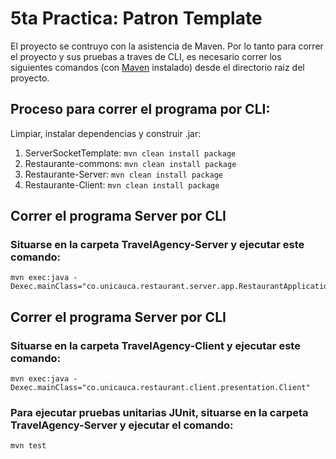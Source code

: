 # 5ta Practica: Patron Template
El proyecto se contruyo con la asistencia de Maven. Por lo tanto para correr el proyecto y sus pruebas a traves de CLI, es necesario correr los siguientes comandos (con [Maven](https://maven.apache.org/) instalado) desde el directorio raiz del proyecto.

## Proceso para correr el programa por CLI:
Limpiar, instalar dependencias y construir .jar:

1. ServerSocketTemplate: 
`mvn clean install package`
2. Restaurante-commons:
`mvn clean install package`
3. Restaurante-Server:
`mvn clean install package`
4. Restaurante-Client:
`mvn clean install package` 


## Correr el programa Server por CLI

### Situarse en la carpeta TravelAgency-Server y ejecutar este comando:

```
mvn exec:java -Dexec.mainClass="co.unicauca.restaurant.server.app.RestaurantApplication"
```

## Correr el programa Server por CLI

### Situarse en la carpeta TravelAgency-Client y ejecutar este comando:

```
mvn exec:java -Dexec.mainClass="co.unicauca.restaurant.client.presentation.Client"
```


### Para ejecutar pruebas unitarias JUnit, situarse en la carpeta TravelAgency-Server y ejecutar el comando:

```
mvn test
```
